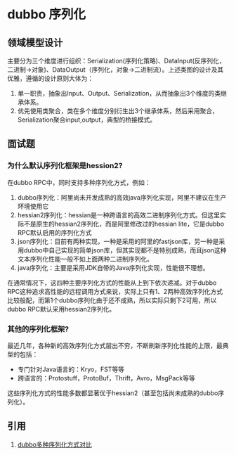 # dubbo 序列化

## 领域模型设计

主要分为三个维度进行组织：Serialization(序列化策略)、DataInput(反序列化，二进制->对象)、DataOutput（序列化，对象->二进制流）。上述类图的设计及其优雅，遵循的设计原则大体为：

1. 单一职责，抽象出Input、Output、Serialization，从而抽象出3个维度的类继承体系。
2. 优先使用类聚合，类在多个维度分别衍生出3个继承体系，然后采用聚合，Serialization聚合input,output，典型的桥接模式。

## 面试题

### 为什么默认序列化框架是hession2?

在dubbo RPC中，同时支持多种序列化方式，例如：

1. dubbo序列化：阿里尚未开发成熟的高效java序列化实现，阿里不建议在生产环境使用它
2. hessian2序列化：hessian是一种跨语言的高效二进制序列化方式。但这里实际不是原生的hessian2序列化，而是阿里修改过的hessian lite，它是dubbo RPC默认启用的序列化方式
3. json序列化：目前有两种实现，一种是采用的阿里的fastjson库，另一种是采用dubbo中自己实现的简单json库，但其实现都不是特别成熟，而且json这种文本序列化性能一般不如上面两种二进制序列化。
4. java序列化：主要是采用JDK自带的Java序列化实现，性能很不理想。

在通常情况下，这四种主要序列化方式的性能从上到下依次递减。对于dubbo RPC这种追求高性能的远程调用方式来说，实际上只有1、2两种高效序列化方式比较般配，而第1个dubbo序列化由于还不成熟，所以实际只剩下2可用，所以dubbo RPC默认采用hessian2序列化。

### 其他的序列化框架?

最近几年，各种新的高效序列化方式层出不穷，不断刷新序列化性能的上限，最典型的包括：

- 专门针对Java语言的：Kryo，FST等等
- 跨语言的：Protostuff，ProtoBuf，Thrift，Avro，MsgPack等等

这些序列化方式的性能多数都显著优于hessian2（甚至包括尚未成熟的dubbo序列化）。

## 引用

1. [dubbo多种序列化方式对比](https://dangdangdotcom.github.io/dubbox/serialization.html)